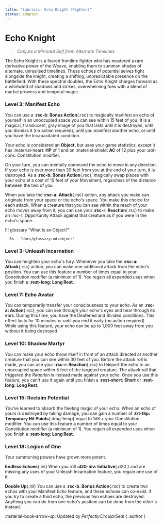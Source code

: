 ```yaml
---
title: "Subclass: Echo Knight (Fighter)"
status: adapted
---
```


<p style="display:none">
Conjure a Mirrored Self from Alternate Timelines
</p>

# Echo Knight

> *Conjure a Mirrored Self from Alternate Timelines*

The Echo Knight is a feared frontline fighter who has mastered a rare derivative power of the Weave, enabling them to summon shades of alternate, unrealised timelines. These echoes of potential selves fight alongside the knight, creating a shifting, unpredictable presence on the battlefield. With these spectral doubles, the Echo Knight charges forward as a whirlwind of shadows and strikes, overwhelming foes with a blend of martial prowess and temporal magic.

### Level 3: Manifest Echo

You can use a **:rsc-b: Bonus Action**{.rsc} to magically manifest an echo of yourself in an unoccupied space you can see within 15 feet of you. It is a magical, translucent, gray image of you that lasts until it is destroyed, until you dismiss it (no action required), until you manifest another echo, or until you have the Incapacitated condition.

Your echo is considered an **Object**, but uses your game statistics, except it has :material-heart: **HP** of 1 and an :material-shield: **AC** of 12 plus your :abl-cons: Constitution modifier.

On your turn, you can mentally command the echo to move in any direction. If your echo is ever more than 30 feet from you at the end of your turn, it is destroyed. As a **:rsc-b: Bonus Action**{.rsc}, magically swap places with your echo at a cost of 15 feet of your Movement, regardless of the distance between the two of you.

When you take the **:rsc-a: Attack**{.rsc} action, any attack you make can originate from your space or the echo's space. You make this choice for each attack. When a creature that you can see within the reach of your echo moves away from it, you can use your **:rsc-r: Reaction**{.rsc} to make an :rsc-r: Opportunity Attack against that creature as if you were in the echo's space.

!!! glossary "What is an Object?"

    --8<-- "docs/glossary.md:object"


### Level 3: Unleash Incarnation

You can heighten your echo's fury. Whenever you take the **:rsc-a: Attack**{.rsc} action, you can make one additional attack from the echo's position. You can use this feature a number of times equal to your Constitution modifier (a minimum of 1). You regain all expended uses when you finish a **:rest-long: Long Rest**.

### Level 7: Echo Avatar

You can temporarily transfer your consciousness to your echo. As an **:rsc-a: Action**{.rsc}, you can see through your echo's eyes and hear through its ears. During this time, you have the Deafened and Blinded conditions. This effect lasts for 10 minutes or until you end it early (no action required). While using this feature, your echo can be up to 1,000 feet away from you without it being destroyed.

### Level 10: Shadow Martyr

You can make your echo throw itself in front of an attack directed at another creature that you can see within 30 feet of you. Before the attack roll is made, you can use your **:rsc-r: Reaction**{.rsc} to teleport the echo to an unoccupied space within 5 feet of the targeted creature. The attack roll that triggered the *Reaction* is instead made against your echo. Once you use this feature, you can't use it again until you finish a **:rest-short: Short** or **:rest-long: Long Rest**.

### Level 15: Reclaim Potential

You've learned to absorb the fleeting magic of your echo. When an echo of yours is destroyed by taking damage, you can gain a number of **:trt-thp: Temporary Hit Points**{.dmg-temp} equal to 1d8 + your Constitution modifier. You can use this feature a number of times equal to your Constitution modifier (a minimum of 1). You regain all expended uses when you finish a **:rest-long: Long Rest**.

### Level 18: Legion of One

Your summoning powers have grown more potent.

**Endless Echoes**{.inl} When you roll **:d20-inv: Initiative**{.d20 } and are missing any uses of your Unleash Incarnation feature, you regain one use of it.

**Double Up**{.inl} You can use a **:rsc-b: Bonus Action**{.rsc} to create two echos with your Manifest Echo feature, and these echoes can co-exist. If you try to create a third echo, the previous two echoes are destroyed. Anything you can do from one echo's position can be done from the other's instead.

:material-book-arrow-up: Updated by *PerfectlyCircularSeal* 
{ .author }